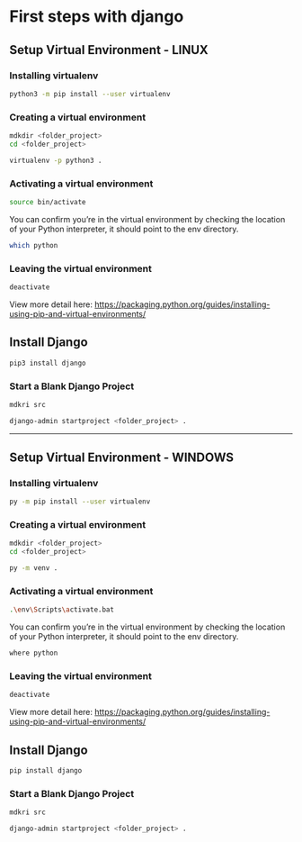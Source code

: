 # First steps with django

## Setup Virtual Environment  - LINUX

### Installing virtualenv

```sh
python3 -m pip install --user virtualenv
```

### Creating a virtual environment

```sh
mdkdir <folder_project>
cd <folder_project>
```
```sh
virtualenv -p python3 .
```

### Activating a virtual environment

```sh
source bin/activate
```

You can confirm you’re in the virtual environment by checking the location of your Python interpreter, it should point to the env directory.

```sh
which python
```

### Leaving the virtual environment

```sh
deactivate
```

View more detail here: https://packaging.python.org/guides/installing-using-pip-and-virtual-environments/

## Install Django

```sh
pip3 install django
```

### Start a Blank Django Project

```sh
mdkri src
```
```sh
django-admin startproject <folder_project> .
```

-----


## Setup Virtual Environment - WINDOWS

### Installing virtualenv

```sh
py -m pip install --user virtualenv
```

### Creating a virtual environment

```sh
mdkdir <folder_project>
cd <folder_project>
```
```sh
py -m venv .
```

### Activating a virtual environment

```sh
.\env\Scripts\activate.bat
```
You can confirm you’re in the virtual environment by checking the location of your Python interpreter, it should point to the env directory.

```sh
where python
```

### Leaving the virtual environment

```sh
deactivate
```
View more detail here: https://packaging.python.org/guides/installing-using-pip-and-virtual-environments/

## Install Django

```sh
pip install django
```

### Start a Blank Django Project

```sh
mdkri src
```
```sh
django-admin startproject <folder_project> .
```
